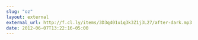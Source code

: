```yaml
---
slug: "oz"
layout: external
external_url: http://f.cl.ly/items/3D3q401u1q3k3Z1j3L27/after-dark.mp3
date: 2012-06-07T13:22:16-05:00
---
```


